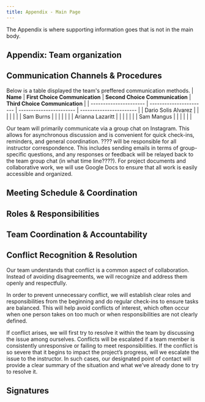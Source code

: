 ```yaml
---
title: Appendix - Main Page
---
```


The Appendix is where supporting information goes that is not in the main body.

## Appendix: Team organization

## Communication Channels & Procedures

Below is a table displayed the team's preffered communication methods.
| **Name**        | **First Choice Communication** | **Second Choice Communication** | **Third Choice Communication** |
| ---------------------- | ----------------------- | ----------------------- | ----------------------- |
| Dario Solis Alvarez            |  | |  | |  |
| Sam Burns              |  | |  | |  |
| Arianna Lazaritt               |  | |  | |  |
| Sam Mangus                |  | |  | |  |


Our team will primarily communicate via a group chat on Instagram. This allows for asynchronous discussion and is convenient for quick check-ins, reminders, and general coordination. ???? will be responsible for all instructor correspondence. This includes sending emails in terms of group-specific questions, and any responses or feedback will be relayed back to the team group chat (in what time line????).
For project documents and collaborative work, we will use Google Docs to ensure that all work is easily accessible and organized.

## Meeting Schedule & Coordination


## Roles & Responsibilities


## Team Coordination & Accountability


## Conflict Recognition & Resolution
Our team understands that conflict is a common aspect of collaboration. Instead of avoiding disagreements, we will recognize and address them openly and respectfully. 

In order to prevent unnecessary conflict, we will establish clear roles and responsibilities from the beginning and do regular check-ins to ensure tasks are balanced. This will help avoid conflicts of interest, which often occur when one person takes on too much or when responsibilities are not clearly defined.

If conflict arises, we will first try to resolve it within the team by discussing the issue among ourselves. Conflicts will be escalated if a team member is consistently unresponsive or failing to meet responsibilities. If the conflict is so severe that it begins to impact the project’s progress, will we escalate the issue to the instructor. In such cases, our designated point of contact will provide a clear summary of the situation and what we’ve already done to try to resolve it.

## Signatures

